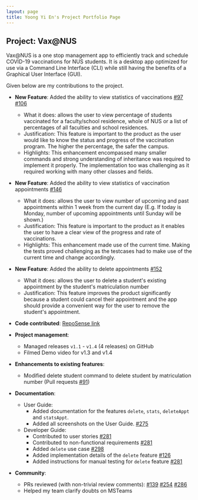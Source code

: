 ```yaml
---
layout: page
title: Yoong Yi En's Project Portfolio Page
---
```


## Project: Vax@NUS

Vax@NUS is a one stop management app to efficiently track and schedule COVID-19 vaccinations for NUS students. It is a desktop app optimized for use via a Command Line Interface (CLI) while still having the benefits of a Graphical User Interface (GUI).

Given below are my contributions to the project.

* **New Feature**: Added the ability to view statistics of vaccinations [\#97](https://github.com/AY2021S2-CS2103T-W10-4/tp/pull/97) [\#106](https://github.com/AY2021S2-CS2103T-W10-4/tp/pull/106)
  * What it does: allows the user to view percentage of students vaccinated for a faculty/school residence, whole of NUS or a list of percentages of all faculties and school residences.
  * Justification: This feature is important to the product as the user would like to know the status and progress of the vaccination program. The higher the percentage, the safer the campus.  
  * Highlights: This enhancement encompassed many smaller commands and strong understanding of inheritance was required to implement it properly. The implementation too was challenging as it required working with many other classes and fields.


* **New Feature**: Added the ability to view statistics of vaccination appointments [\#146](https://github.com/AY2021S2-CS2103T-W10-4/tp/pull/146)
  * What it does: allows the user to view number of upcoming and past appointments within 1 week from the current day (E.g. If today is Monday, number of upcoming appointments until Sunday will be shown.)
  * Justification: This feature is important to the product as it enables the user to have a clear view of the progress and rate of vaccinations.
  * Highlights: This enhancement made use of the current time. Making the tests proved challenging as the testcases had to make use of the current time and change accordingly.


* **New Feature**: Added the ability to delete appointments [\#152](https://github.com/AY2021S2-CS2103T-W10-4/tp/pull/152)
  * What it does: allows the user to delete a student's existing appointment by the student's matriculation number
  * Justification: This feature improves the product significantly because a student could cancel their appointment and the app should provide a convenient way for the user to remove the student's appointment.


* **Code contributed**: [RepoSense link](https://nus-cs2103-ay2021s2.github.io/tp-dashboard/?search=AY2021S2-CS2103T-W10-4&sort=groupTitle&sortWithin=title&timeframe=commit&mergegroup=&groupSelect=groupByRepos&breakdown=true&checkedFileTypes=docs~functional-code~test-code~other&since=2021-02-19&tabOpen=true&tabType=authorship&tabAuthor=yienyoong&tabRepo=AY2021S2-CS2103T-W10-4%2Ftp%5Bmaster%5D&authorshipIsMergeGroup=false&authorshipFileTypes=docs~functional-code~test-code&authorshipIsBinaryFileTypeChecked=false)
  

* **Project management**:
  * Managed releases `v1.1` - `v1.4` (4 releases) on GitHub
  * Filmed Demo video for v1.3 and v1.4


* **Enhancements to existing features**:
  * Modified delete student command to delete student by matriculation number (Pull requests [\#91](https://github.com/AY2021S2-CS2103T-W10-4/tp/pull/91))


* **Documentation**:
  * User Guide:
    * Added documentation for the features `delete`, `stats`, `deleteAppt` and `statsAppt`.
    * Added all screenshots on the User Guide. [\#275](https://github.com/AY2021S2-CS2103T-W10-4/tp/pull/275)
  * Developer Guide:
    * Contributed to user stories [\#281](https://github.com/AY2021S2-CS2103T-W10-4/tp/pull/281)
    * Contributed to non-functional requirements [\#281](https://github.com/AY2021S2-CS2103T-W10-4/tp/pull/281)
    * Added `delete` use case [\#298](https://github.com/AY2021S2-CS2103T-W10-4/tp/pull/298)
    * Added implementation details of the `delete` feature [\#126](https://github.com/AY2021S2-CS2103T-W10-4/tp/pull/126)
    * Added instructions for manual testing for `delete` feature [\#281](https://github.com/AY2021S2-CS2103T-W10-4/tp/pull/281)


* **Community**:
  * PRs reviewed (with non-trivial review comments): [\#139](https://github.com/AY2021S2-CS2103T-W10-4/tp/pull/139) [\#254](https://github.com/AY2021S2-CS2103T-W10-4/tp/pull/254) [\#286](https://github.com/AY2021S2-CS2103T-W10-4/tp/pull/286)
  * Helped my team clarify doubts on MSTeams
  
